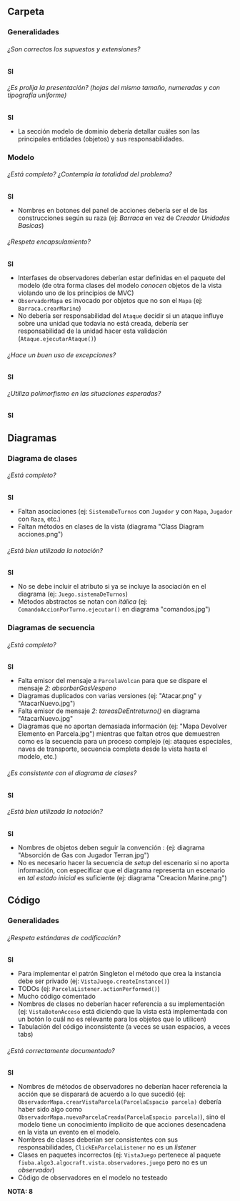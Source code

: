 ## Carpeta

### Generalidades

###### ¿Son correctos los supuestos y extensiones?
**SI**

###### ¿Es prolija la presentación? (hojas del mismo tamaño, numeradas y con tipografía uniforme)
**SI**
* La sección modelo de dominio debería detallar cuáles son las principales entidades (objetos) y sus responsabilidades.

### Modelo

###### ¿Está completo? ¿Contempla la totalidad del problema?
**SI**
* Nombres en botones del panel de acciones debería ser el de las construcciones según su raza (ej: _Barraca_ en vez de _Creador Unidades Basicas_)

###### ¿Respeta encapsulamiento?
**SI**
* Interfases de observadores deberían estar definidas en el paquete del modelo (de otra forma clases del modelo _conocen_ objetos de la vista violando uno de los principios de MVC)
* `ObservadorMapa` es invocado por objetos que no son el `Mapa` (ej: `Barraca.crearMarine`)
* No debería ser responsabilidad del `Ataque` decidir si un ataque influye sobre una unidad que todavía no está creada, debería ser responsabilidad de la unidad hacer esta validación (`Ataque.ejecutarAtaque()`)

###### ¿Hace un buen uso de excepciones?
**SI**

###### ¿Utiliza polimorfismo en las situaciones esperadas?
**SI**

## Diagramas

### Diagrama de clases

###### ¿Está completo?
**SI**
* Faltan asociaciones (ej: `SistemaDeTurnos` con `Jugador` y con `Mapa`, `Jugador` con `Raza`, etc.)
* Faltan métodos en clases de la vista (diagrama "Class Diagram acciones.png")

###### ¿Está bien utilizada la notación?
**SI**
* No se debe incluir el atributo si ya se incluye la asociación en el diagrama (ej: `Juego.sistemaDeTurnos`)
* Métodos abstractos se notan con _itálica_ (ej: `ComandoAccionPorTurno.ejecutar()` en diagrama "comandos.jpg")

### Diagramas de secuencia

###### ¿Está completo?
**SI**
* Falta emisor del mensaje a `ParcelaVolcan` para que se dispare el mensaje _2: absorberGasVespeno_
* Diagramas duplicados con varias versiones (ej: "Atacar.png" y "AtacarNuevo.jpg")
* Falta emisor de mensaje _2: tareasDeEntreturno()_ en diagrama "AtacarNuevo.jpg"
* Diagramas que no aportan demasiada información (ej: "Mapa Devolver Elemento en Parcela.jpg") mientras que faltan otros que demuestren como es la secuencia para un proceso complejo (ej: ataques especiales, naves de transporte, secuencia completa desde la vista hasta el modelo, etc.)

###### ¿Es consistente con el diagrama de clases?
**SI**

###### ¿Está bien utilizada la notación?
**SI**
* Nombres de objetos deben seguir la convención _<nombre de la instancia>:<nombre de la clase>_ (ej: diagrama "Absorción de Gas con Jugador Terran.jpg")
* No es necesario hacer la secuencia de _setup_ del escenario si no aporta información, con especificar que el diagrama representa un escenario en _tal estado inicial_ es suficiente (ej: diagrama "Creacion Marine.png")

## Código

### Generalidades

###### ¿Respeta estándares de codificación?
**SI**
* Para implementar el patrón Singleton el método que crea la instancia debe ser privado (ej: `VistaJuego.createInstance()`)
* TODOs (ej: `ParcelaListener.actionPerformed()`)
* Mucho código comentado
* Nombres de clases no deberían hacer referencia a su implementación (ej: `VistaBotonAcceso` está diciendo que la vista está implementada con un botón lo cuál no es relevante para los objetos que lo utilicen)
* Tabulación del código inconsistente (a veces se usan espacios, a veces tabs)

###### ¿Está correctamente documentado?
**SI**
* Nombres de métodos de observadores no deberían hacer referencia la acción que se disparará de acuerdo a lo que sucedió (ej: `ObservadorMapa.crearVistaParcela(ParcelaEspacio parcela)` debería haber sido algo como `ObservadorMapa.nuevaParcelaCreada(ParcelaEspacio parcela)`), sino el modelo tiene un conocimiento ímplicito de que acciones desencadena en la vista un evento en el modelo.
* Nombres de clases deberían ser consistentes con sus responsabilidades, `ClickEnParcelaListener` no es un _listener_
* Clases en paquetes incorrectos (ej: `VistaJuego` pertenece al paquete `fiuba.algo3.algocraft.vista.observadores.juego` pero no es un _observador_)
* Código de observadores en el modelo no testeado

**NOTA: 8**